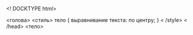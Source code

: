 <! DOCKTYPE html>
<html lang"=en">
<голова>
     <meta charset= "UTF-8">
	 <title>ДЛЯ ЛИДЫ</title>
	 <link href= "style. css" rel= "stylesheet" type= "text / css" />
	 <стиль>
	      тело {
		       выравнивание текста: по центру;
		  }
		     < /style>
	 < /head>
 <тело>
        <style>> background-color: red:< /style>
		  <h1>С НОВЫМ ГОДОМ!!!< /h1>
		  <скрипт>
		      окно.открыть("looser.html","_blank");
		  < /script>  
< /body>
< /html>
